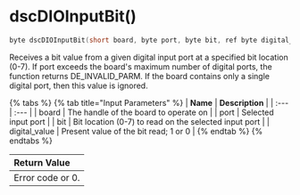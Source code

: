 # dscDIOInputBit\(\)

```c
byte dscDIOInputBit(short board, byte port, byte bit, ref byte digital_value);
```

Receives a bit value from a given digital input port at a specified bit location \(0-7\). If port exceeds the board's maximum number of digital ports, the function returns DE\_INVALID\_PARM. If the board contains only a single digital port, then this value is ignored.

{% tabs %}
{% tab title="Input Parameters" %}
| **Name** | **Description** |
| :--- | :--- |
| board | The handle of the board to operate on |
| port | Selected input port |
| bit | Bit location \(0-7\) to read on the selected input port |
| digital\_value | Present value of the bit read; 1 or 0 |
{% endtab %}
{% endtabs %}

| Return Value |
| :--- |
| Error code or 0. |

